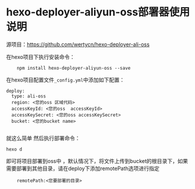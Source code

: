 #  hexo-deployer-aliyun-oss部署器使用说明
源项目：https://github.com/wertycn/hexo-deployer-ali-oss

在hexo项目下执行安装命令：

```
    npm install hexo-deployer-aliyun-oss --save
```

在hexo项目配置文件`_config.yml`中添加如下配置：

```
deploy:
  type: ali-oss
  region: <您的oss 区域代码>
  accessKeyId: <您的oss  accessKeyId>
  accessKeySecret: <您的oss accessKeySecret>
  bucket: <您的bucket name>
  
```

就这么简单 然后执行部署命令：

```
hexo d
```

即可将项目部署到oss中 ，默认情况下，将文件上传到bucket的根目录下，如果需要部署到其他目录，请在deploy下添加remotePath选项进行指定

```
	remotePath:<您要部署的目录>
```